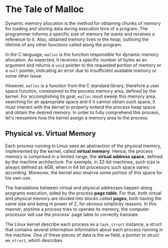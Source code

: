 # The Tale of Malloc

Dynamic memory allocation is the method for obtaining chunks of memory for loading and storing data during execution time of a program. The programmer informs a specific size of memory he wants and receives a reference to it. Also, obtained memory lives in the *heap*, outliving the lifetime of any other functions called along the program.

In the C language, `malloc` is the function responsible for dynamic memory allocation. As expected, it receives a specific number of bytes as an argument and returns a `void` pointer to the requested portion of memory or a `null` pointer, indicating an error due to insufficient available memory or some other issue.

However, `malloc` is a function from the C standard library, therefore a user space function, constrained to the process memory area, defined by the kernel. For accomplishing its goal, `malloc` must sweep this memory area, searching for an appropriate space and if it cannot obtain such space, it must interact with the kernel to properly extend the process heap space and obtain the desired memory. In order to fully comprehend this process, let's reexamine how the kernel assign a memory area to the process.

## Physical vs. Virtual Memory
Each process running in Linux sees an abstraction of the physical memory, implemented by the kernel, called **virtual memory**. Hence, the process memory is comprised in a limited range, the **virtual address space**, defined by the machine architecture. For exemple, in 32-bit machines, such size is always defined as 4GB, when in 64 bit processors such space varies according. Moreover, the kernel also reserve some portion of this space for his own use.

The translations between virtual and physical addresses happen along programs execution, aided by the process **page table**. For that, both virtual and physical memory are divided into blocks called **pages**, both having the same size and being in power of 2, for obvious simplicity reasons. In this manner, anytime a process tries to operate its memory, the computer processor will use the process' page table to correctly translate

The Linux kernel describe each process as a `task_struct` instance, a struct that contains several information information about each process running in the machine. One of these pieces of data is the `mm` field, a pointer to struct `mm_struct`, which describes
